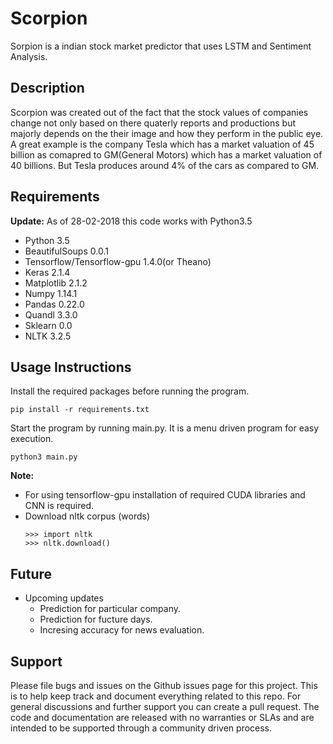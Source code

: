 Scorpion
======================
Sorpion is a indian stock market predictor that uses LSTM and Sentiment Analysis.

## Description
Scorpion was created  out of the fact that the stock values of companies change not only based on there quaterly reports
and productions but majorly depends on the their image and how they perform in the public eye. A great example is the
company Tesla which has a market valuation of 45 billion  as comapred to GM(General Motors) which has a market valuation
of 40 billions. But Tesla produces around 4% of the cars as compared to GM.



## Requirements 
**Update:** As of 28-02-2018 this code works with Python3.5

* Python 3.5
* BeautifulSoups 0.0.1
* Tensorflow/Tensorflow-gpu 1.4.0(or Theano)
* Keras 2.1.4
* Matplotlib 2.1.2
* Numpy 1.14.1
* Pandas 0.22.0
* Quandl 3.3.0
* Sklearn 0.0
* NLTK 3.2.5

## Usage Instructions
Install the required packages before running the program.
    
    pip install -r requirements.txt

Start the program by running main.py. It is a menu driven program for easy execution.
    
    python3 main.py


**Note:** 
* For using tensorflow-gpu installation of required CUDA libraries and CNN is required.
* Download nltk corpus (words)
    ```
    >>> import nltk
    >>> nltk.download()
    ```


## Future
- Upcoming updates
    * Prediction for particular company.
    * Prediction for fucture days.
    * Incresing accuracy for news evaluation.

Support
-------
Please file bugs and issues on the Github issues page for this project. This is to help keep track and document everything related to this repo. For general discussions and further support you can create a pull request. The code and documentation are released with no warranties or SLAs and are intended to be supported through a community driven process.